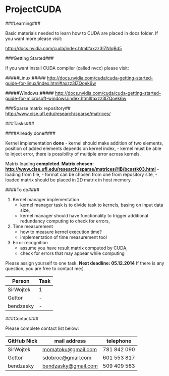 ProjectCUDA
===========

###Learning###

Basic materials needed to learn how to CUDA are placed in docs folder. If you want more please visit:

http://docs.nvidia.com/cuda/index.html#axzz3IZNIqBd5

###Getting Started###

If you want install CUDA compiler (called nvcc) please visit:

#####Linux:#####
http://docs.nvidia.com/cuda/cuda-getting-started-guide-for-linux/index.html#axzz3IZQoek6w

#####Windows:#####
http://docs.nvidia.com/cuda/cuda-getting-started-guide-for-microsoft-windows/index.html#axzz3IZQoek6w

###Sparse matrix repository##
http://www.cise.ufl.edu/research/sparse/matrices/

###Tasks###

####Already done####

Kernel implementation **done**
    - kernel should make addition of two elements, position of added elements depends on kernel index,
    - kernel must be able to inject error, there is possibility of multiple error across kernels.


Matrix loading **completed. Matrix chosen: http://www.cise.ufl.edu/research/sparse/matrices/HB/bcsstk03.html**
    - loading from file,
    - format can be chosen from one from repository site,
    - loaded matrix should be placed in 2D matrix in host memory.


####To do####

1. Kernel manager implementation
    - kernel manager task is to divide task to kernels, basing on input data size,
    - kernel manager should have functionality to trigger additional redundancy computing to check for errors,
2. Time measurement
	- how to measure kernel execution time?
	- implementation of time measurement tool
3. Error recognition
	- assume you have result matrix computed by CUDA,
	- check for errors that may appear while computing


Please assign yourself to one task.
**Next deadline: 05.12.2014**
If there is any question, you are free to contact me:)

Person       |     Task
-------------|----------------
SirWojtek    | 1
Gettor       | -
bendzasky    | -


###Contact###

Please complete contact list below:

GitHub Nick        |        mail address     |    telephone
-------------------|-------------------------|----------------------
SirWojtek          |     momatoku@gmail.com  |   781 842 090
Gettor             |    sdobroc@gmail.com    |   601 553 817
bendzasky          |    bendzasky@gmail.com  |   509 409 563  
